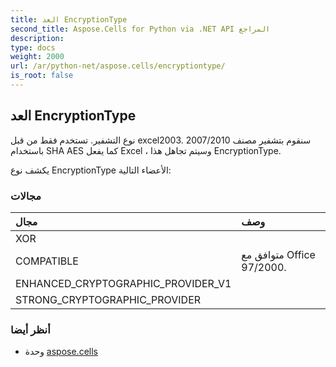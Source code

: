 ```yaml
---
title: العد EncryptionType
second_title: Aspose.Cells for Python via .NET API المراجع
description:
type: docs
weight: 2000
url: /ar/python-net/aspose.cells/encryptiontype/
is_root: false
---
```

##  العد EncryptionType
 نوع التشفير.
تستخدم فقط من قبل excel2003.
سنقوم بتشفير مصنف 2007/2010 باستخدام SHA AES كما يفعل Excel ، وسيتم تجاهل هذا EncryptionType.



يكشف نوع EncryptionType الأعضاء التالية:

###  مجالات
| مجال| وصف|
| :- | :- |
| XOR |  |
| COMPATIBLE | متوافق مع Office 97/2000.|
| ENHANCED_CRYPTOGRAPHIC_PROVIDER_V1 |  |
| STRONG_CRYPTOGRAPHIC_PROVIDER |  |



###  أنظر أيضا
* وحدة [aspose.cells](..)
